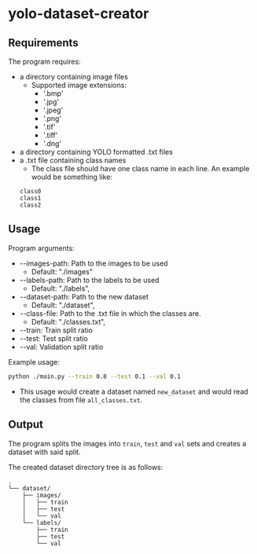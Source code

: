 # yolo-dataset-creator

## Requirements

The program requires:
- a directory containing image files
    - Supported image extensions:
        - '.bmp'
        - '.jpg'
        - '.jpeg'
        - '.png'
        - '.tif'
        - '.tiff' 
        - '.dng'
- a directory containing YOLO formatted .txt files
- a .txt file containing class names
    - The class file should have one class name in each line. An example would be something like:
    ```
    class0
    class1
    class2
    ```

## Usage

Program arguments:
- --images-path: Path to the images to be used
    - Default: "./images"
- --labels-path: Path to the labels to be used
    - Default: "./labels",
- --dataset-path: Path to the new dataset
    - Default: "./dataset",
- --class-file: Path to the .txt file in which the classes are.
    - Default: "./classes.txt",
- --train: Train split ratio
- --test: Test split ratio
- --val: Validation split ratio
    
Example usage:
```bash
python ./main.py --train 0.8 --test 0.1 --val 0.1
```

- This usage would create a dataset named `new_dataset` and would read the classes from file `all_classes.txt`.

## Output

The program splits the images into `train`, `test` and `val` sets and creates a dataset with said split.

The created dataset directory tree is as follows:
```
.
└── dataset/
    ├── images/
    │   ├── train
    │   ├── test
    │   └── val
    └── labels/
        ├── train
        ├── test
        └── val
```

